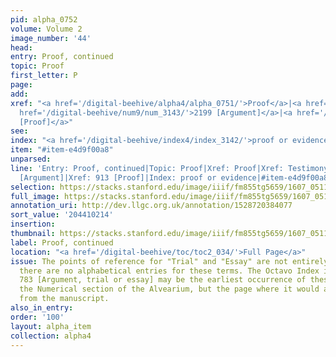 ```yaml
---
pid: alpha_0752
volume: Volume 2
image_number: '44'
head:
entry: Proof, continued
topic: Proof
first_letter: P
page:
add:
xref: "<a href='/digital-beehive/alpha4/alpha_0751/'>Proof</a>|<a href='/digital-beehive/alpha5/alpha_0953/'>Testimony</a>|<a
  href='/digital-beehive/num9/num_3143/'>2199 [Argument]</a>|<a href='/digital-beehive/num4/num_1200/'>913
  [Proof]</a>"
see:
index: "<a href='/digital-beehive/index4/index_3142/'>proof or evidence</a>"
item: "#item-e4d9f00a8"
unparsed:
line: 'Entry: Proof, continued|Topic: Proof|Xref: Proof|Xref: Testimony|Xref: 2199
  [Argument]|Xref: 913 [Proof]|Index: proof or evidence|#item-e4d9f00a8'
selection: https://stacks.stanford.edu/image/iiif/fm855tg5659/1607_0511/807,214,2992,523/full/0/default.jpg
full_image: https://stacks.stanford.edu/image/iiif/fm855tg5659/1607_0511/full/full/0/default.jpg
annotation_uri: http://dev.llgc.org.uk/annotation/1528720384077
sort_value: '204410214'
insertion:
thumbnail: https://stacks.stanford.edu/image/iiif/fm855tg5659/1607_0511/807,214,600,180/250,/0/default.jpg
label: Proof, continued
location: "<a href='/digital-beehive/toc/toc2_034/'>Full Page</a>"
issue: The points of reference for "Trial" and "Essay" are not entirely clear, as
  there are no alphabetical entries for these terms. The Octavo Index indicates that
  783 [Argument, trial or essay] may be the earliest occurrence of these topics in
  the Numerical section of the Alvearium, but the page where it would appear is missing
  from the manuscript.
also_in_entry:
order: '100'
layout: alpha_item
collection: alpha4
---
```


